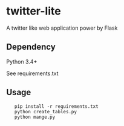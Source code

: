 # twitter-lite

A twitter like web application power by Flask

## Dependency

Python 3.4+

See requirements.txt

## Usage
 ```
    pip install -r requirements.txt
    python create_tables.py
    python mange.py
```
